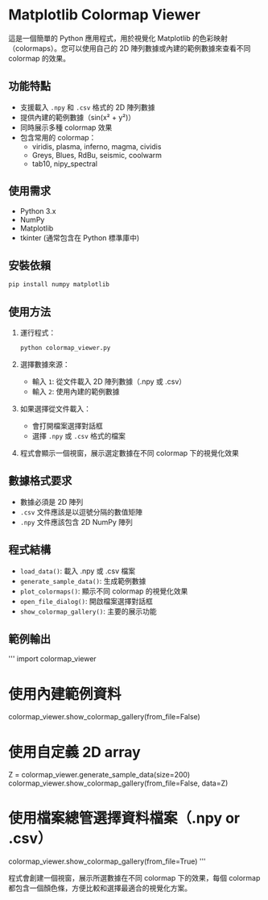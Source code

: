 # Matplotlib Colormap Viewer

這是一個簡單的 Python 應用程式，用於視覺化 Matplotlib 的色彩映射（colormaps）。您可以使用自己的 2D 陣列數據或內建的範例數據來查看不同 colormap 的效果。

## 功能特點

- 支援載入 `.npy` 和 `.csv` 格式的 2D 陣列數據
- 提供內建的範例數據（sin(x² + y²)）
- 同時展示多種 colormap 效果
- 包含常用的 colormap：
  - viridis, plasma, inferno, magma, cividis
  - Greys, Blues, RdBu, seismic, coolwarm
  - tab10, nipy_spectral

## 使用需求

- Python 3.x
- NumPy
- Matplotlib
- tkinter (通常包含在 Python 標準庫中)

## 安裝依賴

```bash
pip install numpy matplotlib
```

## 使用方法

1. 運行程式：
   ```bash
   python colormap_viewer.py
   ```

2. 選擇數據來源：
   - 輸入 `1`: 從文件載入 2D 陣列數據（.npy 或 .csv）
   - 輸入 `2`: 使用內建的範例數據

3. 如果選擇從文件載入：
   - 會打開檔案選擇對話框
   - 選擇 `.npy` 或 `.csv` 格式的檔案

4. 程式會顯示一個視窗，展示選定數據在不同 colormap 下的視覺化效果

## 數據格式要求

- 數據必須是 2D 陣列
- `.csv` 文件應該是以逗號分隔的數值矩陣
- `.npy` 文件應該包含 2D NumPy 陣列

## 程式結構

- `load_data()`: 載入 .npy 或 .csv 檔案
- `generate_sample_data()`: 生成範例數據
- `plot_colormaps()`: 顯示不同 colormap 的視覺化效果
- `open_file_dialog()`: 開啟檔案選擇對話框
- `show_colormap_gallery()`: 主要的展示功能

## 範例輸出

'''
import colormap_viewer

# 使用內建範例資料
colormap_viewer.show_colormap_gallery(from_file=False)

# 使用自定義 2D array
Z = colormap_viewer.generate_sample_data(size=200)
colormap_viewer.show_colormap_gallery(from_file=False, data=Z)

# 使用檔案總管選擇資料檔案（.npy or .csv）
colormap_viewer.show_colormap_gallery(from_file=True)
'''

程式會創建一個視窗，展示所選數據在不同 colormap 下的效果，每個 colormap 都包含一個顏色條，方便比較和選擇最適合的視覺化方案。
